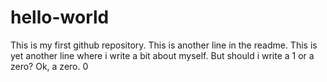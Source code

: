 # hello-world
This is my first github repository.
This is another line in the readme.
This is yet another line where i write a bit about myself.
But should i write a 1 or a zero?
Ok, a zero.
0
